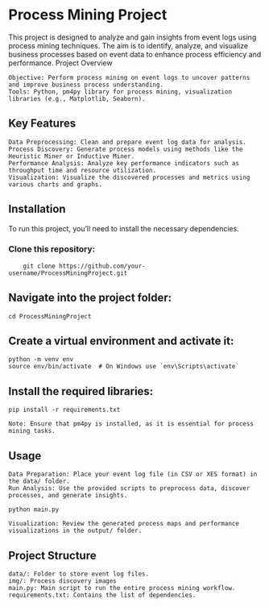 # Process Mining Project

This project is designed to analyze and gain insights from event logs using process mining techniques. The aim is to identify, analyze, and visualize business processes based on event data to enhance process efficiency and performance.
Project Overview

    Objective: Perform process mining on event logs to uncover patterns and improve business process understanding.
    Tools: Python, pm4py library for process mining, visualization libraries (e.g., Matplotlib, Seaborn).

## Key Features

    Data Preprocessing: Clean and prepare event log data for analysis.
    Process Discovery: Generate process models using methods like the Heuristic Miner or Inductive Miner.
    Performance Analysis: Analyze key performance indicators such as throughput time and resource utilization.
    Visualization: Visualize the discovered processes and metrics using various charts and graphs.

## Installation

To run this project, you’ll need to install the necessary dependencies.

### Clone this repository:

        git clone https://github.com/your-username/ProcessMiningProject.git

## Navigate into the project folder:

    cd ProcessMiningProject

## Create a virtual environment and activate it:

    python -m venv env
    source env/bin/activate  # On Windows use `env\Scripts\activate`

## Install the required libraries:

    pip install -r requirements.txt

    Note: Ensure that pm4py is installed, as it is essential for process mining tasks.

## Usage

    Data Preparation: Place your event log file (in CSV or XES format) in the data/ folder.
    Run Analysis: Use the provided scripts to preprocess data, discover processes, and generate insights.

    python main.py

    Visualization: Review the generated process maps and performance visualizations in the output/ folder.

## Project Structure

    data/: Folder to store event log files.
    img/: Process discovery images
    main.py: Main script to run the entire process mining workflow.
    requirements.txt: Contains the list of dependencies.
